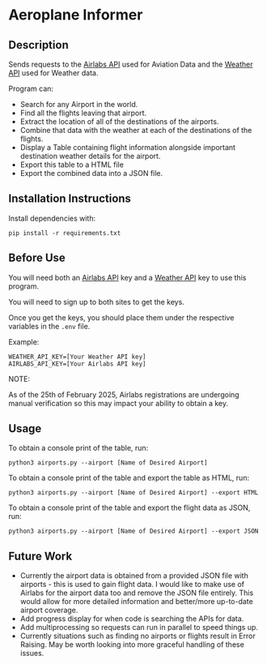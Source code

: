 # Aeroplane Informer

## Description

Sends requests to the [Airlabs API](https://airlabs.co/) used for Aviation Data and the [Weather API](https://www.weatherapi.com/) used for Weather data.

Program can:

- Search for any Airport in the world.
- Find all the flights leaving that airport.
- Extract the location of all of the destinations of the airports.
- Combine that data with the weather at each of the destinations of the flights.
- Display a Table containing flight information alongside important destination weather details for the airport.
- Export this table to a HTML file 
- Export the combined data into a JSON file.

## Installation Instructions

Install dependencies with:

```
pip install -r requirements.txt
```
## Before Use

You will need both an [Airlabs API](https://airlabs.co/) key and a [Weather API](https://www.weatherapi.com/) key to use this program.

You will need to sign up to both sites to get the keys.

Once you get the keys, you should place them under the respective variables in the ```.env``` file.

Example:
```
WEATHER_API_KEY=[Your Weather API key]
AIRLABS_API_KEY=[Your Airlabs API key]
```

NOTE:

As of the 25th of February 2025, Airlabs registrations are undergoing manual verification so this may impact your ability to obtain a key.


## Usage
To obtain a console print of the table, run:

```
python3 airports.py --airport [Name of Desired Airport]
```

To obtain a console print of the table and export the table as HTML, run:

```
python3 airports.py --airport [Name of Desired Airport] --export HTML
```

To obtain a console print of the table and export the flight data as JSON, run:

```
python3 airports.py --airport [Name of Desired Airport] --export JSON
```

## Future Work

- Currently the airport data is obtained from a provided JSON file with airports - this is used to gain flight data.
  I would like to make use of Airlabs for the airport data too and remove the JSON file entirely.
  This would allow for more detailed information and better/more up-to-date airport coverage.
- Add progress display for when code is searching the APIs for data.
- Add multiprocessing so requests can run in parallel to speed things up.
- Currently situations such as finding no airports or flights result in Error Raising. May be worth looking into more graceful handling of these issues.
